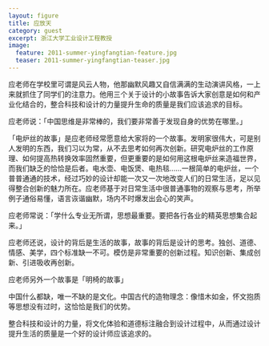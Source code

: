```yaml
---
layout: figure
title: 应放天
category: guest
excerpt: 浙江大学工业设计工程教授
image:
  feature: 2011-summer-yingfangtian-feature.jpg
  teaser: 2011-summer-yingfangtian-teaser.jpg
---
```


应老师在学校里可谓是风云人物，他那幽默风趣又自信满满的生动演讲风格，一上来就抓住了同学们的注意力。他用三个关于设计的小故事告诉大家创意是如何和产业化结合的，整合科技和设计的力量提升生命的质量是我们应该追求的目标。

应老师说：「中国思维是非常棒的，我们要非常善于发现自身的优势在哪里。」

「电炉丝的故事」是应老师经常愿意给大家将的一个故事。发明家很伟大，可是别人发明的东西，我们习以为常，从不去思考如何再次创新。研究电炉丝的工作原理、如何提高热转换效率固然重要，但更重要的是如何用这根电炉丝来造福世界，而我们缺乏的恰恰是后者。电水壶、电饭煲、电热毯……一根简单的电炉丝，一个普普通通的技术，经过巧妙的设计却能一次又一次地改变人们的日常生活，足以见得整合创新的魅力所在。应老师基于对日常生活中很普通事物的观察与思考，所举例子通俗易懂，语言诙谐幽默，场内不时爆发出会心的笑声。

应老师常说：「学什么专业无所谓，思想最重要。要把各行各业的精英思想集合起来。」

应老师还说，设计的背后是生活的故事，故事的背后是设计的思考。独创、道德、情感、美学，四个标准缺一不可。模仿是非常重要的创新过程。知识创新、集成创新、引进吸收再创新。

应老师另外一个故事是「明椅的故事」

中国什么都缺，唯一不缺的是文化。中国古代的造物理念：像惜木如金，怀文抱质等思想没有过时，这恰恰是我们的优势。

整合科技和设计的力量，将文化体验和道德标注融合到设计过程中，从而通过设计提升生活的质量是一个好的设计师应该追求的。